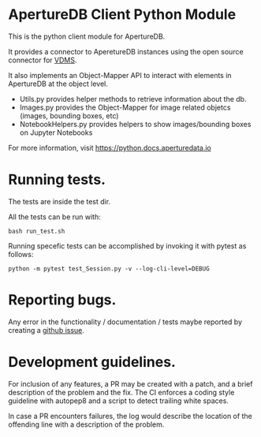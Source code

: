 # ApertureDB Client Python Module

This is the python client module for ApertureDB.

It provides a connector to AperetureDB instances using
the open source connector for [VDMS](https://github.com/IntelLabs/vdms).

It also implements an Object-Mapper API to interact with
elements in ApertureDB at the object level.

* Utils.py provides helper methods to retrieve information about the db.
* Images.py provides the Object-Mapper for image related objetcs (images, bounding boxes, etc)
* NotebookHelpers.py provides helpers to show images/bounding boxes on Jupyter Notebooks

For more information, visit https://python.docs.aperturedata.io

# Running tests.
The tests are inside the test dir.

All the tests can be run with:

``bash run_test.sh``

Running specefic tests can be accomplished by invoking it with pytest as follows:

``python -m pytest test_Session.py -v --log-cli-level=DEBUG``

# Reporting bugs.
Any error in the functionality / documentation / tests maybe reported by creating a
[github issue](https://github.com/aperture-data/aperturedb-python/issues).

# Development guidelines.
For inclusion of any features, a PR may be created with a patch,
and a brief description of the problem and the fix.
The CI enforces a coding style guideline with autopep8 and
a script to detect trailing white spaces.

In case a PR encounters failures, the log would describe the location of
the offending line with a description of the problem.
